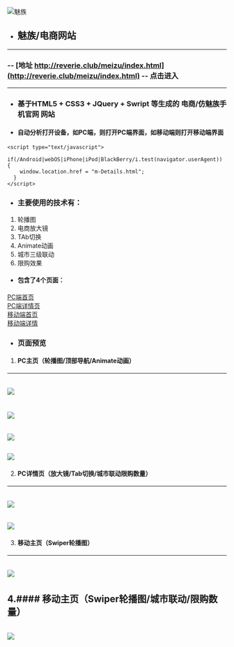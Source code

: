 ![魅族](http://reverie.club/meizu/img/logo.png)

* ## 魅族/电商网站  
---
### -- [地址 http://reverie.club/meizu/index.html](http://reverie.club/meizu/index.html) --  点击进入
---
* ### 基于HTML5 + CSS3 + JQuery + Swript 等生成的 电商/仿魅族手机官网 网站  

* #### 自动分析打开设备，如PC端，则打开PC端界面，如移动端则打开移动端界面
```
<script type="text/javascript">
  if(/Android|webOS|iPhone|iPod|BlackBerry/i.test(navigator.userAgent)) {
    window.location.href = "m-Details.html";
  }
</script>
```

* ### 主要使用的技术有：  
1. 轮播图  
2. 电商放大镜  
3. TAb切换  
4. Animate动画  
5. 城市三级联动
6. 限购效果


* #### 包含了4个页面：  
[PC端首页](http://reverie.club/meizu/index.html)  
[PC端详情页](http://reverie.club/meizu/Details.html)  
[移动端首页](http://reverie.club/meizu/m-index.html)  
[移动端详情](http://reverie.club/meizu/m-Details.html)  

* ### 页面预览
1. #### PC主页（轮播图/顶部导航/Animate动画）  
---
![](http://img.hb.aicdn.com/4b216394f1776e4c9f260368b3ba0053657bba8c882cc-QfbcOq_fw658)  
---
![](http://img.hb.aicdn.com/e942df043e8e24ed1e5387c91dab52d4785fc1b4444fc-h70vxv_fw658)  
---
![](http://img.hb.aicdn.com/790a568088a73957f1367cbcf81ff18431ded78961c5a-j0t0mr_fw658)  
---
![](http://img.hb.aicdn.com/9dd828ad89d7eb882e7a8169ce3bb159f670120e2366a-wHmIt6_fw658)   
---

2. #### PC详情页（放大镜/Tab切换/城市联动限购数量） 
---
![](http://img.hb.aicdn.com/0325465d5d3709f743013a3a0ac000476bb64d4b4af37-2NoHlD_fw658)  
---
![](http://img.hb.aicdn.com/b9d0ac28753634483797f1756558ea711b007d908fcd9-GTwV7M_fw658)  
---

3. #### 移动主页（Swiper轮播图） 
---
![](http://img.hb.aicdn.com/621ac72468846a670fe764a673916b6459e6a7ab249da-hSUayD_fw658)  
---
4.#### 移动主页（Swiper轮播图/城市联动/限购数量） 
---
![](http://img.hb.aicdn.com/2f5b6031a0486100fcabaebaa3c23508673eec48e5a8-Dw94s3_fw658)  
---
